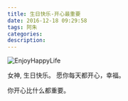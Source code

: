 ```yaml
---
title: 生日快乐-开心最重要
date: 2016-12-18 09:29:58
tags: 阿朱
categories:
description:
---
```


![EnjoyHappyLife](/images/EnjoyHappyLife.jpeg)

女神, 生日快乐。
愿你每天都开心，幸福。

你开心比什么都重要。
